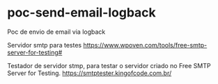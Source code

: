 # poc-send-email-logback
Poc de envio de email via logback

Servidor smtp para testes
https://www.wpoven.com/tools/free-smtp-server-for-testing#

Testador de servidor stmp, para testar o servidor criado no Free SMTP Server for Testing.
https://smtptester.kingofcode.com.br/
